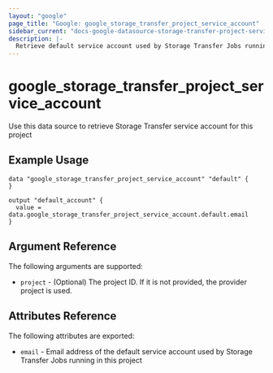 ```yaml
---
layout: "google"
page_title: "Google: google_storage_transfer_project_service_account"
sidebar_current: "docs-google-datasource-storage-transfer-project-service-account"
description: |-
  Retrieve default service account used by Storage Transfer Jobs running in this project
---
```


# google\_storage\_transfer\_project\_service\_account

Use this data source to retrieve Storage Transfer service account for this project

## Example Usage

```hcl
data "google_storage_transfer_project_service_account" "default" {
}

output "default_account" {
  value = data.google_storage_transfer_project_service_account.default.email
}
```

## Argument Reference

The following arguments are supported:

* `project` - (Optional) The project ID. If it is not provided, the provider project is used.


## Attributes Reference

The following attributes are exported:

* `email` - Email address of the default service account used by Storage Transfer Jobs running in this project

